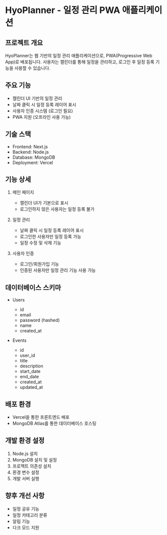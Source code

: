 # HyoPlanner - 일정 관리 PWA 애플리케이션

## 프로젝트 개요
HyoPlanner는 웹 기반의 일정 관리 애플리케이션으로, PWA(Progressive Web App)로 배포됩니다. 사용자는 캘린더를 통해 일정을 관리하고, 로그인 후 일정 등록 기능을 사용할 수 있습니다.

## 주요 기능
- 캘린더 UI 기반의 일정 관리
- 날짜 클릭 시 일정 등록 레이어 표시
- 사용자 인증 시스템 (로그인 필요)
- PWA 지원 (오프라인 사용 가능)

## 기술 스택
- Frontend: Next.js
- Backend: Node.js
- Database: MongoDB
- Deployment: Vercel

## 기능 상세
1. 메인 페이지
   - 캘린더 UI가 기본으로 표시
   - 로그인하지 않은 사용자는 일정 등록 불가

2. 일정 관리
   - 날짜 클릭 시 일정 등록 레이어 표시
   - 로그인한 사용자만 일정 등록 가능
   - 일정 수정 및 삭제 기능

3. 사용자 인증
   - 로그인/회원가입 기능
   - 인증된 사용자만 일정 관리 기능 사용 가능

## 데이터베이스 스키마
- Users
  - id
  - email
  - password (hashed)
  - name
  - created_at

- Events
  - id
  - user_id
  - title
  - description
  - start_date
  - end_date
  - created_at
  - updated_at

## 배포 환경
- Vercel을 통한 프론트엔드 배포
- MongoDB Atlas를 통한 데이터베이스 호스팅

## 개발 환경 설정
1. Node.js 설치
2. MongoDB 설치 및 설정
3. 프로젝트 의존성 설치
4. 환경 변수 설정
5. 개발 서버 실행

## 향후 개선 사항
- 일정 공유 기능
- 일정 카테고리 분류
- 알림 기능
- 다크 모드 지원 